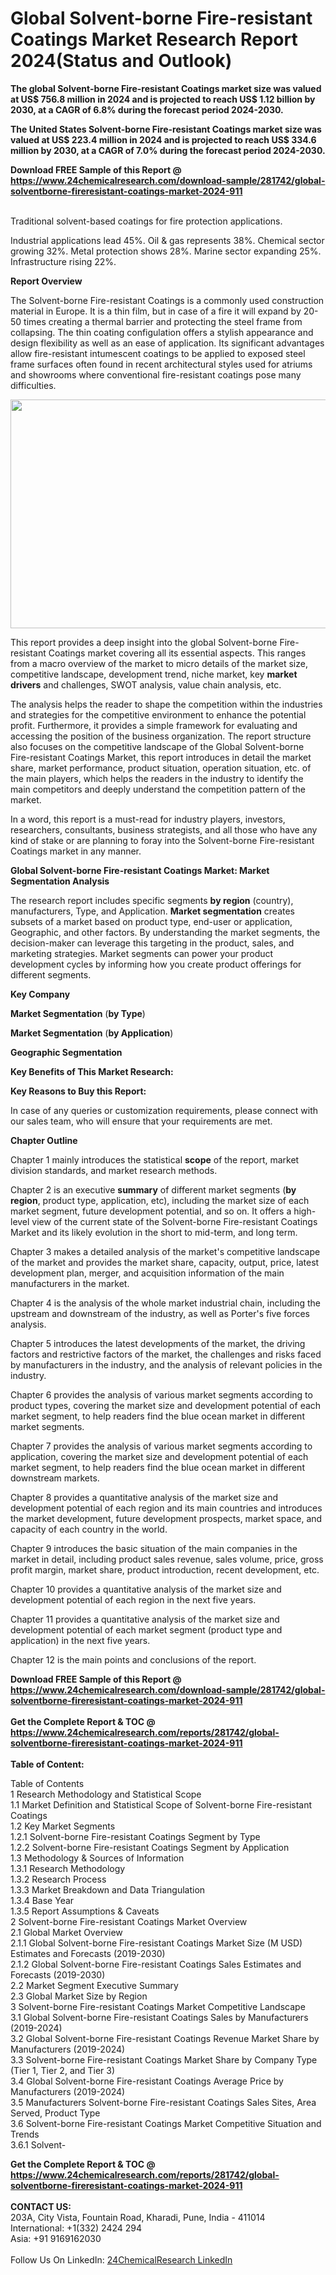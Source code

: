 <h1>Global Solvent-borne Fire-resistant Coatings Market Research Report 2024(Status and Outlook)</h1><p><strong>The global Solvent-borne Fire-resistant Coatings market size was valued at US$ 756.8 million in 2024 and is projected to reach US$ 1.12 billion by 2030, at a CAGR of 6.8% during the forecast period 2024-2030.</strong></p><p>
</p><p><strong>The United States Solvent-borne Fire-resistant Coatings market size was valued at US$ 223.4 million in 2024 and is projected to reach US$ 334.6 million by 2030, at a CAGR of 7.0% during the forecast period 2024-2030.</strong></p><div><b>Download FREE Sample of this Report @ 
            <a href="https://www.24chemicalresearch.com/download-sample/281742/global-solventborne-fireresistant-coatings-market-2024-911">
            https://www.24chemicalresearch.com/download-sample/281742/global-solventborne-fireresistant-coatings-market-2024-911</a></b></div><br><p>
</p><p>Traditional solvent-based coatings for fire protection applications.</p><p>
</p><p>Industrial applications lead 45%. Oil &amp; gas represents 38%. Chemical sector growing 32%. Metal protection shows 28%. Marine sector expanding 25%. Infrastructure rising 22%.</p><p>
</p><p><strong>Report Overview</strong></p><p>
</p><p></p><p>
</p><p>The Solvent-borne Fire-resistant Coatings is a commonly used construction material in Europe. It is a thin film, but in case of a fire it will expand by 20-50 times creating a thermal barrier and protecting the steel frame from collapsing. The thin coating configulation offers a stylish appearance and design flexibility as well as an ease of application. Its significant advantages allow fire-resistant intumescent coatings to be applied to exposed steel frame surfaces often found in recent architectural styles used for atriums and showrooms where conventional fire-resistant coatings pose many difficulties.</p><p>
</p><p><img alt="" src="https://24chemicalresearch.com/assets/report-images/SolventborneFireresistantCoatingsMarket.png" style="height:366px; width:731px"></p><p>
</p><p>This report provides a deep insight into the global Solvent-borne Fire-resistant Coatings market covering all its essential aspects. This ranges from a macro overview of the market to micro details of the market size, competitive landscape, development trend, niche market, key <strong>market drivers</strong> and challenges, SWOT analysis, value chain analysis, etc.</p><p>
</p><p>The analysis helps the reader to shape the competition within the industries and strategies for the competitive environment to enhance the potential profit. Furthermore, it provides a simple framework for evaluating and accessing the position of the business organization. The report structure also focuses on the competitive landscape of the Global Solvent-borne Fire-resistant Coatings Market, this report introduces in detail the market share, market performance, product situation, operation situation, etc. of the main players, which helps the readers in the industry to identify the main competitors and deeply understand the competition pattern of the market.</p><p>
</p><p>In a word, this report is a must-read for industry players, investors, researchers, consultants, business strategists, and all those who have any kind of stake or are planning to foray into the Solvent-borne Fire-resistant Coatings market in any manner.</p><p>
</p><p><strong>Global Solvent-borne Fire-resistant Coatings Market: Market Segmentation Analysis</strong></p><p>
</p><p>The research report includes specific segments <strong>by region</strong> (country), manufacturers, Type, and Application. <strong>Market segmentation</strong> creates subsets of a market based on product type, end-user or application, Geographic, and other factors. By understanding the market segments, the decision-maker can leverage this targeting in the product, sales, and marketing strategies. Market segments can power your product development cycles by informing how you create product offerings for different segments.</p><p>
</p><p><strong>Key Company</strong></p><p>
</p><p>
<strong>Market Segmentation</strong> (<strong>by Type</strong>)</p><p>
</p><p>
<strong>Market Segmentation</strong> (<strong>by Application</strong>)</p><p>
</p><p>
<strong>Geographic Segmentation</strong></p><p>
</p><p>
<strong>Key Benefits of This Market Research:</strong></p><p>
</p><p>
<strong>Key Reasons to Buy this Report:</strong></p><p>
</p><p>
</p><p>In case of any queries or customization requirements, please connect with our sales team, who will ensure that your requirements are met.</p><p>
</p><p><strong>Chapter Outline</strong></p><p>
</p><p>Chapter 1 mainly introduces the statistical <strong>scope</strong> of the report, market division standards, and market research methods.</p><p>
</p><p>Chapter 2 is an executive <strong>summary</strong> of different market segments (<strong>by region</strong>, product type, application, etc), including the market size of each market segment, future development potential, and so on. It offers a high-level view of the current state of the Solvent-borne Fire-resistant Coatings Market and its likely evolution in the short to mid-term, and long term.</p><p>
</p><p>Chapter 3 makes a detailed analysis of the market's competitive landscape of the market and provides the market share, capacity, output, price, latest development plan, merger, and acquisition information of the main manufacturers in the market.</p><p>
</p><p>Chapter 4 is the analysis of the whole market industrial chain, including the upstream and downstream of the industry, as well as Porter's five forces analysis.</p><p>
</p><p>Chapter 5 introduces the latest developments of the market, the driving factors and restrictive factors of the market, the challenges and risks faced by manufacturers in the industry, and the analysis of relevant policies in the industry.</p><p>
</p><p>Chapter 6 provides the analysis of various market segments according to product types, covering the market size and development potential of each market segment, to help readers find the blue ocean market in different market segments.</p><p>
</p><p>Chapter 7 provides the analysis of various market segments according to application, covering the market size and development potential of each market segment, to help readers find the blue ocean market in different downstream markets.</p><p>
</p><p>Chapter 8 provides a quantitative analysis of the market size and development potential of each region and its main countries and introduces the market development, future development prospects, market space, and capacity of each country in the world.</p><p>
</p><p>Chapter 9 introduces the basic situation of the main companies in the market in detail, including product sales revenue, sales volume, price, gross profit margin, market share, product introduction, recent development, etc.</p><p>
</p><p>Chapter 10 provides a quantitative analysis of the market size and development potential of each region in the next five years.</p><p>
</p><p>Chapter 11 provides a quantitative analysis of the market size and development potential of each market segment (product type and application) in the next five years.</p><p>
</p><p>Chapter 12 is the main points and conclusions of the report.</p><div><b>Download FREE Sample of this Report @ 
            <a href="https://www.24chemicalresearch.com/download-sample/281742/global-solventborne-fireresistant-coatings-market-2024-911">
            https://www.24chemicalresearch.com/download-sample/281742/global-solventborne-fireresistant-coatings-market-2024-911</a></b></div><br><div><b>Get the Complete Report & TOC @ 
            <a href="https://www.24chemicalresearch.com/reports/281742/global-solventborne-fireresistant-coatings-market-2024-911">
            https://www.24chemicalresearch.com/reports/281742/global-solventborne-fireresistant-coatings-market-2024-911</a></b></div><br>
            <b>Table of Content:</b><p>Table of Contents<br />
 1 Research Methodology and Statistical Scope<br />
 1.1 Market Definition and Statistical Scope of Solvent-borne Fire-resistant Coatings<br />
 1.2 Key Market Segments<br />
 1.2.1 Solvent-borne Fire-resistant Coatings Segment by Type<br />
 1.2.2 Solvent-borne Fire-resistant Coatings Segment by Application<br />
 1.3 Methodology & Sources of Information<br />
 1.3.1 Research Methodology<br />
 1.3.2 Research Process<br />
 1.3.3 Market Breakdown and Data Triangulation<br />
 1.3.4 Base Year<br />
 1.3.5 Report Assumptions & Caveats<br />
 2 Solvent-borne Fire-resistant Coatings Market Overview<br />
 2.1 Global Market Overview<br />
 2.1.1 Global Solvent-borne Fire-resistant Coatings Market Size (M USD) Estimates and Forecasts (2019-2030)<br />
 2.1.2 Global Solvent-borne Fire-resistant Coatings Sales Estimates and Forecasts (2019-2030)<br />
 2.2 Market Segment Executive Summary<br />
 2.3 Global Market Size by Region<br />
 3 Solvent-borne Fire-resistant Coatings Market Competitive Landscape<br />
 3.1 Global Solvent-borne Fire-resistant Coatings Sales by Manufacturers (2019-2024)<br />
 3.2 Global Solvent-borne Fire-resistant Coatings Revenue Market Share by Manufacturers (2019-2024)<br />
 3.3 Solvent-borne Fire-resistant Coatings Market Share by Company Type (Tier 1, Tier 2, and Tier 3)<br />
 3.4 Global Solvent-borne Fire-resistant Coatings Average Price by Manufacturers (2019-2024)<br />
 3.5 Manufacturers Solvent-borne Fire-resistant Coatings Sales Sites, Area Served, Product Type<br />
 3.6 Solvent-borne Fire-resistant Coatings Market Competitive Situation and Trends<br />
 3.6.1 Solvent-</p><div><b>Get the Complete Report & TOC @ 
            <a href="https://www.24chemicalresearch.com/reports/281742/global-solventborne-fireresistant-coatings-market-2024-911">
            https://www.24chemicalresearch.com/reports/281742/global-solventborne-fireresistant-coatings-market-2024-911</a></b></div><br><b>CONTACT US:</b><br>
            203A, City Vista, Fountain Road, Kharadi, Pune, India - 411014<br>
            International: +1(332) 2424 294<br>
            Asia: +91 9169162030 <br><br>
            Follow Us On LinkedIn: <a href="https://www.linkedin.com/company/24chemicalresearch/">24ChemicalResearch LinkedIn</a>